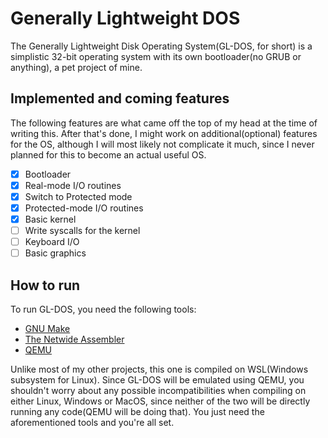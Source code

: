 # Generally Lightweight DOS
The Generally Lightweight Disk Operating System(GL-DOS, for short) is a simplistic 32-bit operating system with its own bootloader(no GRUB or anything), a pet project of mine.

## Implemented and coming features
The following features are what came off the top of my head at the time of writing this. After that's done, I might work
on additional(optional) features for the OS, although I will most likely not complicate it much, since I never planned for this to become an actual useful OS.

- [x] Bootloader
- [x] Real-mode I/O routines
- [x] Switch to Protected mode
- [x] Protected-mode I/O routines
- [x] Basic kernel
- [ ] Write syscalls for the kernel
- [ ] Keyboard I/O
- [ ] Basic graphics

## How to run
To run GL-DOS, you need the following tools:
- [GNU Make](https://www.gnu.org/software/make/)
- [The Netwide Assembler](https://www.nasm.us/)
- [QEMU](https://www.qemu.org/)

Unlike most of my other projects, this one is compiled on WSL(Windows subsystem for Linux). Since GL-DOS will be emulated using QEMU, you shouldn't worry about any possible incompatibilities when compiling on either Linux, Windows or MacOS, since neither of the two will be directly running any code(QEMU will be doing that). You just need the aforementioned tools and you're all set.
